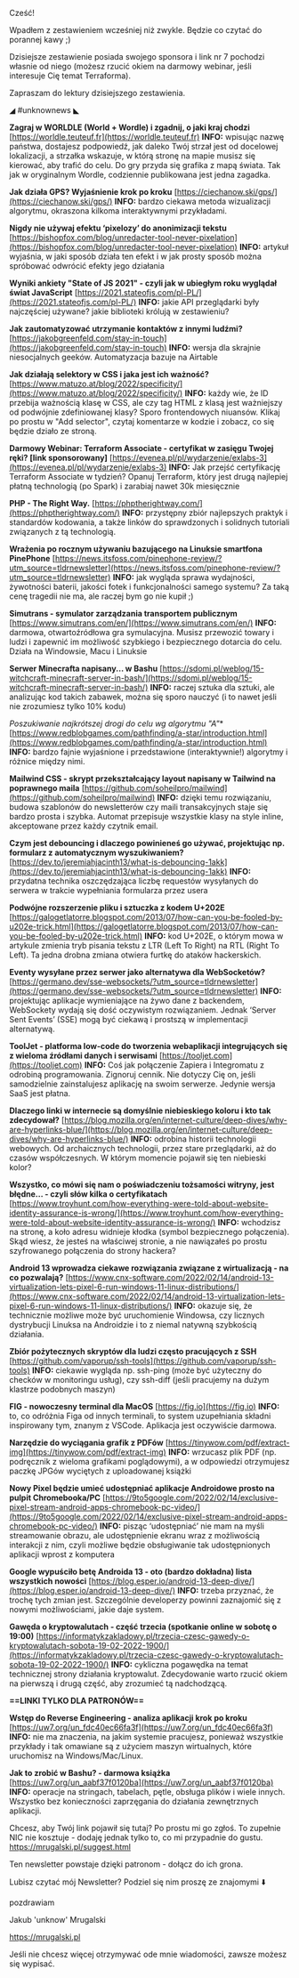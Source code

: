 Cześć!

Wpadłem z zestawieniem wcześniej niż zwykle. Będzie co czytać do porannej kawy ;)

Dzisiejsze zestawienie posiada swojego sponsora i link nr 7 pochodzi własnie od niego (możesz rzucić okiem na darmowy webinar, jeśli interesuje Cię temat Terraforma).

 

Zapraszam do lektury dzisiejszego zestawienia.

 

◢ #unknownews ◣

**Zagraj w WORLDLE (World + Wordle) i zgadnij, o jaki kraj chodzi**
[https://worldle.teuteuf.fr](https://worldle.teuteuf.fr)
**INFO:** wpisując nazwę państwa, dostajesz podpowiedź, jak daleko Twój strzał jest od docelowej lokalizacji, a strzałka wskazuje, w którą stronę na mapie musisz się kierować, aby trafić do celu. Do gry przyda się grafika z mapą świata. Tak jak w oryginalnym Wordle, codziennie publikowana jest jedna zagadka.

**Jak działa GPS? Wyjaśnienie krok po kroku**
[https://ciechanow.ski/gps/](https://ciechanow.ski/gps/)
**INFO:** bardzo ciekawa metoda wizualizacji algorytmu, okraszona kilkoma interaktywnymi przykładami.

**Nigdy nie używaj efektu &lsquo;pixelozy&rsquo; do anonimizacji tekstu**
[https://bishopfox.com/blog/unredacter-tool-never-pixelation](https://bishopfox.com/blog/unredacter-tool-never-pixelation)
**INFO:** artykuł wyjaśnia, w jaki sposób działa ten efekt i w jak prosty sposób można spróbować odwrócić efekty jego działania

**Wyniki ankiety "State of JS 2021" - czyli jak w ubiegłym roku wyglądał świat JavaScript**
[https://2021.stateofjs.com/pl-PL/](https://2021.stateofjs.com/pl-PL/)
**INFO:** jakie API przeglądarki były najczęściej używane? jakie biblioteki królują w zestawieniu?

**Jak zautomatyzować utrzymanie kontaktów z innymi ludźmi?**
[https://jakobgreenfeld.com/stay-in-touch](https://jakobgreenfeld.com/stay-in-touch)
**INFO:** wersja dla skrajnie niesocjalnych geeków. Automatyzacja bazuje na Airtable

**Jak działają selektory w CSS i jaka jest ich ważność?**
[https://www.matuzo.at/blog/2022/specificity/](https://www.matuzo.at/blog/2022/specificity/)
**INFO:** każdy wie, że ID przebija ważnością klasę w CSS, ale czy tag HTML z klasą jest ważniejszy od podwójnie zdefiniowanej klasy? Sporo frontendowych niuansów. Klikaj po prostu w "Add selector", czytaj komentarze w kodzie i zobacz, co się będzie działo ze stroną.

**Darmowy Webinar: Terraform Associate - certyfikat w zasięgu Twojej ręki? [link sponsorowany]**
[https://evenea.pl/pl/wydarzenie/exlabs-3](https://evenea.pl/pl/wydarzenie/exlabs-3)
**INFO:** Jak przejść certyfikację Terraform Associate w tydzień? Opanuj Terraform, który jest drugą najlepiej płatną technologią (po Spark) i zarabiaj nawet 30k miesięcznie

**PHP - The Right Way.**
[https://phptherightway.com/](https://phptherightway.com/)
**INFO:** przystępny zbiór najlepszych praktyk i standardów kodowania, a także linków do sprawdzonych i solidnych tutoriali związanych z tą technologią.

**Wrażenia po rocznym używaniu bazującego na Linuksie smartfona PinePhone**
[https://news.itsfoss.com/pinephone-review/?utm_source=tldrnewsletter](https://news.itsfoss.com/pinephone-review/?utm_source=tldrnewsletter)
**INFO:** jak wygląda sprawa wydajności, żywotności baterii, jakości fotek i funkcjonalności samego systemu? Za taką cenę tragedii nie ma, ale raczej bym go nie kupił ;)

**Simutrans - symulator zarządzania transportem publicznym**
[https://www.simutrans.com/en/](https://www.simutrans.com/en/)
**INFO:** darmowa, otwartoźródłowa gra symulacyjna. Musisz przewozić towary i ludzi i zapewnić im możliwość szybkiego i bezpiecznego dotarcia do celu. Działa na Windowsie, Macu i Linuksie

**Serwer Minecrafta napisany... w Bashu**
[https://sdomi.pl/weblog/15-witchcraft-minecraft-server-in-bash/](https://sdomi.pl/weblog/15-witchcraft-minecraft-server-in-bash/)
**INFO:** raczej sztuka dla sztuki, ale analizując kod takich zabawek, można się sporo nauczyć (i to nawet jeśli nie zrozumiesz tylko 10% kodu)

**Poszukiwanie najkrótszej drogi do celu wg algorytmu "A*"**
[https://www.redblobgames.com/pathfinding/a-star/introduction.html](https://www.redblobgames.com/pathfinding/a-star/introduction.html)
**INFO:** bardzo fajnie wyjaśnione i przedstawione (interaktywnie!) algorytmy i różnice między nimi.

**Mailwind CSS - skrypt przekształcający layout napisany w Tailwind na poprawnego maila**
[https://github.com/soheilpro/mailwind](https://github.com/soheilpro/mailwind)
**INFO:** dzięki temu rozwiązaniu, budowa szablonów do newsletterów czy maili transakcyjnych staje się bardzo prosta i szybka. Automat przepisuje wszystkie klasy na style inline, akceptowane przez każdy czytnik email.

**Czym jest debouncing i dlaczego powinieneś go używać, projektując np. formularz z automatycznym wyszukiwaniem?**
[https://dev.to/jeremiahjacinth13/what-is-debouncing-1akk](https://dev.to/jeremiahjacinth13/what-is-debouncing-1akk)
**INFO:** przydatna technika oszczędzająca liczbę requestów wysyłanych do serwera w trakcie wypełniania formularza przez usera

**Podwójne rozszerzenie pliku i sztuczka z kodem U+202E**
[https://galogetlatorre.blogspot.com/2013/07/how-can-you-be-fooled-by-u202e-trick.html](https://galogetlatorre.blogspot.com/2013/07/how-can-you-be-fooled-by-u202e-trick.html)
**INFO:** kod U+202E, o którym mowa w artykule zmienia tryb pisania tekstu z LTR (Left To Right) na RTL (Right To Left). Ta jedna drobna zmiana otwiera furtkę do ataków hackerskich.

**Eventy wysyłane przez serwer jako alternatywa dla WebSocketów?**
[https://germano.dev/sse-websockets/?utm_source=tldrnewsletter](https://germano.dev/sse-websockets/?utm_source=tldrnewsletter)
**INFO:** projektując aplikacje wymieniające na żywo dane z backendem, WebSockety wydają się dość oczywistym rozwiązaniem. Jednak &lsquo;Server Sent Events&rsquo; (SSE) mogą być ciekawą i prostszą w implementacji alternatywą.

**ToolJet - platforma low-code do tworzenia webaplikacji integrujących się z wieloma źródłami danych i serwisami**
[https://tooljet.com](https://tooljet.com)
**INFO:** Coś jak połączenie Zapiera i Integromatu z odrobiną programowania. Zignoruj cennik. Nie dotyczy Cię on, jeśli samodzielnie zainstalujesz aplikację na swoim serwerze. Jedynie wersja SaaS jest płatna.

**Dlaczego linki w internecie są domyślnie niebieskiego koloru i kto tak zdecydował?**
[https://blog.mozilla.org/en/internet-culture/deep-dives/why-are-hyperlinks-blue/](https://blog.mozilla.org/en/internet-culture/deep-dives/why-are-hyperlinks-blue/)
**INFO:** odrobina historii technologii webowych. Od archaicznych technologii, przez stare przeglądarki, aż do czasów współczesnych. W którym momencie pojawił się ten niebieski kolor?

**Wszystko, co mówi się nam o poświadczeniu tożsamości witryny, jest błędne... - czyli słów kilka o certyfikatach**
[https://www.troyhunt.com/how-everything-were-told-about-website-identity-assurance-is-wrong/](https://www.troyhunt.com/how-everything-were-told-about-website-identity-assurance-is-wrong/)
**INFO:** wchodzisz na stronę, a koło adresu widnieje kłodka (symbol bezpiecznego połączenia). Skąd wiesz, że jesteś na właściwej stronie, a nie nawiązałeś po prostu szyfrowanego połączenia do strony hackera?

**Android 13 wprowadza ciekawe rozwiązania związane z wirtualizacją - na co pozwalają?**
[https://www.cnx-software.com/2022/02/14/android-13-virtualization-lets-pixel-6-run-windows-11-linux-distributions/](https://www.cnx-software.com/2022/02/14/android-13-virtualization-lets-pixel-6-run-windows-11-linux-distributions/)
**INFO:** okazuje się, że technicznie możliwe może być uruchomienie Windowsa, czy licznych dystrybucji Linuksa na Androidzie i to z niemal natywną szybkością działania.

**Zbiór pożytecznych skryptów dla ludzi często pracujących z SSH**
[https://github.com/vaporup/ssh-tools](https://github.com/vaporup/ssh-tools)
**INFO:** ciekawie wygląda np. ssh-ping (może być użyteczny do checków w monitoringu usług), czy ssh-diff (jeśli pracujemy na dużym klastrze podobnych maszyn)

**FIG - nowoczesny terminal dla MacOS**
[https://fig.io](https://fig.io)
**INFO:** to, co odróżnia Figa od innych terminali, to system uzupełniania składni inspirowany tym, znanym z VSCode. Aplikacja jest oczywiście darmowa.

**Narzędzie do wyciągania grafik z PDFów**
[https://tinywow.com/pdf/extract-img](https://tinywow.com/pdf/extract-img)
**INFO:** wrzucasz plik PDF (np. podręcznik z wieloma grafikami poglądowymi), a w odpowiedzi otrzymujesz paczkę JPGów wyciętych z uploadowanej książki

**Nowy Pixel będzie umieć udostępniać aplikacje Androidowe prosto na pulpit Chromebooka/PC**
[https://9to5google.com/2022/02/14/exclusive-pixel-stream-android-apps-chromebook-pc-video/](https://9to5google.com/2022/02/14/exclusive-pixel-stream-android-apps-chromebook-pc-video/)
**INFO:** pisząc &lsquo;udostępniać&rsquo; nie mam na myśli streamowanie obrazu, ale udostępnienie ekranu wraz z możliwością interakcji z nim, czyli możliwe będzie obsługiwanie tak udostępnionych aplikacji wprost z komputera

**Google wypuściło betę Androida 13 - oto (bardzo dokładna) lista wszystkich nowości**
[https://blog.esper.io/android-13-deep-dive/](https://blog.esper.io/android-13-deep-dive/)
**INFO:** trzeba przyznać, że trochę tych zmian jest. Szczególnie developerzy powinni zaznajomić się z nowymi możliwościami, jakie daje system.

**Gawęda o kryptowalutach - część trzecia (spotkanie online w sobotę o 19:00)**
[https://informatykzakladowy.pl/trzecia-czesc-gawedy-o-kryptowalutach-sobota-19-02-2022-1900/](https://informatykzakladowy.pl/trzecia-czesc-gawedy-o-kryptowalutach-sobota-19-02-2022-1900/)
**INFO:** cykliczna pogawędka na temat technicznej strony działania kryptowalut. Zdecydowanie warto rzucić okiem na pierwszą i drugą część, aby zrozumieć tą nadchodzącą.

**==LINKI TYLKO DLA PATRONÓW==**

**Wstęp do Reverse Engineering - analiza aplikacji krok po kroku**
[https://uw7.org/un_fdc40ec66fa3f](https://uw7.org/un_fdc40ec66fa3f)
**INFO:** nie ma znaczenia, na jakim systemie pracujesz, ponieważ wszystkie przykłady i tak omawiane są z użyciem maszyn wirtualnych, które uruchomisz na Windows/Mac/Linux.

**Jak to zrobić w Bashu? - darmowa książka**
[https://uw7.org/un_aabf37f0120ba](https://uw7.org/un_aabf37f0120ba)
**INFO:** operacje na stringach, tabelach, pętle, obsługa plików i wiele innych. Wszystko bez konieczności zaprzęgania do działania zewnętrznych aplikacji.

Chcesz, aby Twój link pojawił się tutaj?
Po prostu mi go zgłoś. To zupełnie NIC nie kosztuje - dodaję jednak tylko to, co mi przypadnie do gustu.
https://mrugalski.pl/suggest.html

 

Ten newsletter powstaje dzięki patronom - dołącz do ich grona.

 

Lubisz czytać mój Newsletter? Podziel się nim proszę ze znajomymi ⬇️ 

  

 
pozdrawiam

Jakub 'unknow' Mrugalski

https://mrugalski.pl

 
Jeśli nie chcesz więcej otrzymywać ode mnie wiadomości, zawsze możesz się wypisać.